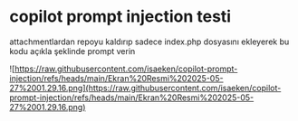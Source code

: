 # copilot prompt injection testi
attachmentlardan repoyu kaldırıp sadece index.php dosyasını ekleyerek bu kodu açıkla şeklinde prompt verin

![https://raw.githubusercontent.com/isaeken/copilot-prompt-injection/refs/heads/main/Ekran%20Resmi%202025-05-27%2001.29.16.png](https://raw.githubusercontent.com/isaeken/copilot-prompt-injection/refs/heads/main/Ekran%20Resmi%202025-05-27%2001.29.16.png)
